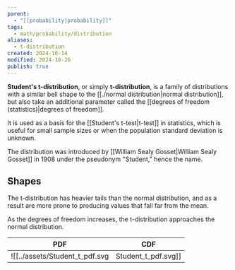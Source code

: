 ```yaml
---
parent:
  - "[[probability|probability]]"
tags:
  - math/probability/distribution
aliases:
  - t-distribution
created: 2024-10-14
modified: 2024-10-26
publish: true
---
```

**Student's t-distribution**, or simply **t-distribution**, is a family of distributions with a similar bell shape to the [[./normal distribution|normal distribution]], but also take an additional parameter called the [[degrees of freedom (statistics)|degrees of freedom]].

It is used as a basis for the [[Student's t-test|t-test]] in statistics, which is useful for small sample sizes or when the population standard deviation is unknown.

The distribution was introduced by [[William Sealy Gosset|William Sealy Gosset]] in 1908 under the pseudonym "Student," hence the name.

## Shapes

The t-distribution has heavier tails than the normal distribution, and as a result are more prone to producing values that fall far from the mean.

As the degrees of freedom increases, the t-distribution approaches the normal distribution.

| PDF                    | CDF                    |
| ---------------------- | ---------------------- |
| ![[../assets/Student_t_pdf.svg|Student_t_pdf.svg]] | ![[../assets/Student_t_cdf.svg|Student_t_cdf.svg]] |



